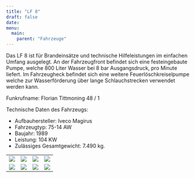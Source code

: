 ```yaml
---
title: "LF 8"
draft: false
date: 
menu:
  main:
    parent: "Fahrzeuge"
---
```


Das LF 8 ist für Brandeinsätze und technische Hilfeleistungen im einfachen Umfang ausgelegt. An der Fahrzeugfront befindet sich eine festeingebaute Pumpe, welche 800 Liter Wasser bei 8 bar Ausgangsdruck, pro Minute liefert. Im Fahrzeugheck befindet sich eine weitere Feuerlöschkreiselpumpe welche zur Wasserförderung über lange Schlauchstrecken verwendet werden kann.

Funkrufname: Florian Tittmoning 48 / 1

Technische Daten des Fahrzeugs:

* Aufbauhersteller: Iveco Magirus
* Fahrzeugtyp: 75-14 AW
* Baujahr: 1989
* Leistung: 104 KW
* Zulässiges Gesamtgewicht: 7.490 kg.


<table class="gallery">
	<tr>
		<td><a data-fancybox="gallery" href="/img/fahrzeuge/lf8/lf-l.jpg"><img src="/img/fahrzeuge/lf8/lf-l.jpg"></a></td>
		<td><a data-fancybox="gallery" href="/img/fahrzeuge/lf8/lf-g1g3.jpg"><img src="/img/fahrzeuge/lf8/lf-g1g3.jpg"></a></td>
		<td><a data-fancybox="gallery" href="/img/fahrzeuge/lf8/lf-r.jpg"><img src="/img/fahrzeuge/lf8/lf-r.jpg"></a></td>
		<td><a data-fancybox="gallery" href="/img/fahrzeuge/lf8/lfg2g4.jpg"><img src="/img/fahrzeuge/lf8/lfg2g4.jpg"></a></td>
	</tr>
	<tr>
		<td><a data-fancybox="gallery" href="/img/fahrzeuge/lf8/lf-f.jpg"><img src="/img/fahrzeuge/lf8/lf-f.jpg"></a></td>
		<td><a data-fancybox="gallery" href="/img/fahrzeuge/lf8/lf-heck2.jpg"><img src="/img/fahrzeuge/lf8/lf-heck2.jpg"></a></td>
		<td><a data-fancybox="gallery" href="/img/fahrzeuge/lf8/lf-ts.jpg"><img src="/img/fahrzeuge/lf8/lf-ts.jpg"></a></td>
		<td><a data-fancybox="gallery" href="/img/fahrzeuge/lf8/blau-lf8.jpg"><img src="/img/fahrzeuge/lf8/blau-lf8.jpg"></a></td>
	</tr>
</table>
